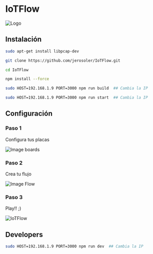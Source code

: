 # IoTFlow

![Logo](https://github.com/jerosoler/IoTFlow/blob/master/static/logo.png)


## Instalación


``` bash
sudo apt-get install libpcap-dev

git clone https://github.com/jerosoler/IoTFlow.git

cd IoTFlow

npm install --force

sudo HOST=192.168.1.9 PORT=3000 npm run build  ## Cambia la IP

sudo HOST=192.168.1.9 PORT=3000 npm run start  ## Cambia la IP
```

## Configuración
### Paso 1
Configura tus placas

![Image boards](https://github.com/jerosoler/IoTFlow/blob/master/docs/boards.png)

### Paso 2
Crea tu flujo

![Image Flow](https://github.com/jerosoler/IoTFlow/blob/master/docs/flow.png)

### Paso 3
Play!! ;)

![IoTFlow](https://github.com/jerosoler/IoTFlow/blob/master/docs/IoTFlow.png)


## Developers 
``` bash
sudo HOST=192.168.1.9 PORT=3000 npm run dev  ## Cambia la IP
```
